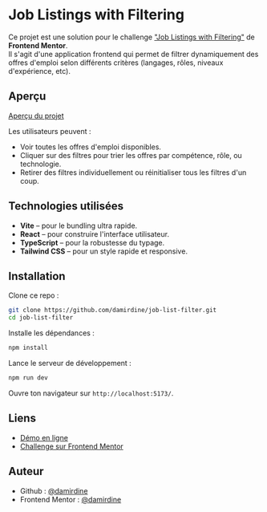 # Job Listings with Filtering

Ce projet est une solution pour le challenge ["Job Listings with Filtering"](https://www.frontendmentor.io/challenges/job-listings-with-filtering-ivstIPCt) de **Frontend Mentor**.  
Il s'agit d'une application frontend qui permet de filtrer dynamiquement des offres d'emploi selon différents critères (langages, rôles, niveaux d'expérience, etc).

## Aperçu

[Aperçu du projet](https://damirdine.github.io/job-list-filter/)

Les utilisateurs peuvent :
- Voir toutes les offres d'emploi disponibles.
- Cliquer sur des filtres pour trier les offres par compétence, rôle, ou technologie.
- Retirer des filtres individuellement ou réinitialiser tous les filtres d'un coup.

## Technologies utilisées

- **Vite** – pour le bundling ultra rapide.
- **React** – pour construire l'interface utilisateur.
- **TypeScript** – pour la robustesse du typage.
- **Tailwind CSS** – pour un style rapide et responsive.

## Installation

Clone ce repo :

```bash
git clone https://github.com/damirdine/job-list-filter.git
cd job-list-filter
```

Installe les dépendances :

```bash
npm install
```

Lance le serveur de développement :

```bash
npm run dev
```

Ouvre ton navigateur sur `http://localhost:5173/`.

## Liens

- [Démo en ligne](https://damirdine.github.io/job-list-filter/)
- [Challenge sur Frontend Mentor](https://www.frontendmentor.io/challenges/job-listings-with-filtering-ivstIPCt)

## Auteur

- Github : [@damirdine](https://github.com/damirdine)
- Frontend Mentor : [@damirdine](https://www.frontendmentor.io/profile/damirdine)
